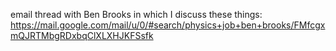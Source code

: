 email thread with Ben Brooks in which I discuss these things:  https://mail.google.com/mail/u/0/#search/physics+job+ben+brooks/FMfcgxmQJRTMbgRDxbqClXLXHJKFSsfk
